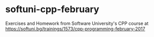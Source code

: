 # softuni-cpp-february
Exercises and Homework from Software University's CPP course at https://softuni.bg/trainings/1573/cpp-programming-february-2017
